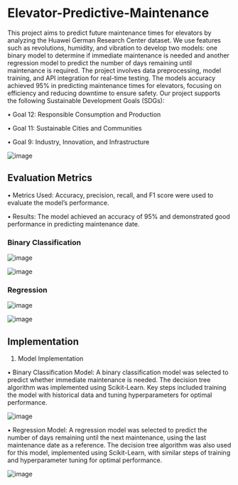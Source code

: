 # Elevator-Predictive-Maintenance

This project aims to predict future maintenance times for elevators by analyzing the Huawei German Research Center dataset. We use features such as revolutions, humidity, and vibration to develop two models: one binary model to determine if immediate maintenance is needed and another regression model to predict the number of days remaining until maintenance is required. The project involves data preprocessing, model training, and API integration for real-time testing. The models accuracy achieved 95% in predicting maintenance times for elevators, focusing on efficiency and reducing downtime to ensure safety.
Our project supports the following Sustainable Development Goals (SDGs):

•	Goal 12: Responsible Consumption and Production

•	Goal 11: Sustainable Cities and Communities

•	Goal 9: Industry, Innovation, and Infrastructure

![image](https://github.com/user-attachments/assets/77a0ca12-1f7d-41a3-bfeb-162700e42c88)






 ## Evaluation Metrics
•	Metrics Used: Accuracy, precision, recall, and F1 score were used to evaluate the model’s performance.

• Results: The model achieved an accuracy of 95% and demonstrated good performance in predicting maintenance date.

### Binary Classification

![image](https://github.com/user-attachments/assets/f47cba3c-40b4-40e8-9d20-67a8ebb55bb9)


![image](https://github.com/user-attachments/assets/3915f84c-229b-4103-9de3-8e9a381f86b1)



### Regression 

![image](https://github.com/user-attachments/assets/36c777cf-7f8f-42b5-a0a9-6e2df162d9d4)


![image](https://github.com/user-attachments/assets/2158506f-07bd-4444-b9c6-6fd27ecced66)






## Implementation

1.	Model Implementation

•	Binary Classification Model:
A binary classification model was selected to predict whether immediate maintenance is needed. The decision tree algorithm was implemented using Scikit-Learn. Key steps included training the model with historical data and tuning hyperparameters for optimal performance.

![image](https://github.com/user-attachments/assets/2489433a-b67c-4e5c-8e2a-9fd9757422ae)

•	Regression Model:
A regression model was selected to predict the number of days remaining until the next maintenance, using the last maintenance date as a reference. The decision tree algorithm was also used for this model, implemented using Scikit-Learn, with similar steps of training and hyperparameter tuning for optimal performance.


![image](https://github.com/user-attachments/assets/53c0881c-4349-459b-a4e1-0e8e6daab7cd)






